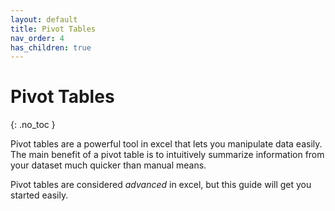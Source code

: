```yaml
---
layout: default
title: Pivot Tables
nav_order: 4
has_children: true
---
```


# Pivot Tables
{: .no_toc }

Pivot tables are a powerful tool in excel that lets you manipulate data easily. The main benefit of a pivot table is to intuitively summarize information from your dataset much quicker than manual means.

Pivot tables are considered *advanced* in excel, but this guide will get you started easily.
